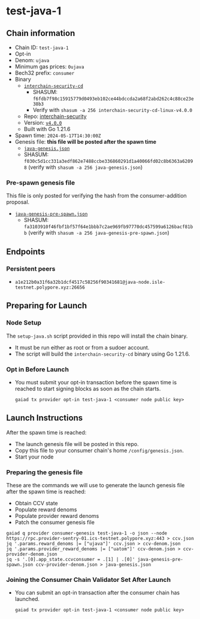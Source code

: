 # test-java-1

## Chain information

* Chain ID: `test-java-1`
* Opt-in
* Denom: `ujava`
* Minimum gas prices: `0ujava`
* Bech32 prefix: `consumer`
* Binary
  * [`interchain-security-cd`](/isle/binaries/interchain-security-cd-linux-v4.0.0)
    * SHASUM: `f6fdb7f98c15915779d0493eb102ce44bdccda2a68f2abd262c4c88ce23e38b3`
    * Verify with `shasum -a 256 interchain-security-cd-linux-v4.0.0`
  * Repo: [interchain-security](https://github.com/cosmos/interchain-security/)
  * Version: [`v4.0.0`](https://github.com/cosmos/interchain-security/releases/tag/v4.0.0)
  * Built with Go 1.21.6
* Spawn time: `2024-05-17T14:30:00Z`
* Genesis file: **this file will be posted after the spawn time**
  * [`java-genesis.json`](./java-genesis.json)
  * SHASUM: `f030c5d1cc331a3edf862e7488ccbe336860291d1a40066fd02c8b6363a62098` (verify with `shasum -a 256 java-genesis.json`)

### Pre-spawn genesis file

This file is only posted for verifying the hash from the consumer-addition proposal.
* [`java-genesis-pre-spawn.json`](./java-genesis-pre-spawn.json)
  * SHASUM: `fa3103910f46fbf1bf57f64e1bbb7c2ae969fb97770dc457599a6126bacf81bb` (verify with `shasum -a 256 java-genesis-pre-spawn.json`)

## Endpoints

### Persistent peers

* `a1e212b0a31f6a32b1dcf4517c58256f90341681@java-node.isle-testnet.polypore.xyz:26656`

## Preparing for Launch

### Node Setup

The `setup-java.sh` script provided in this repo will install the chain binary.
* It must be run either as root or from a sudoer account.
* The script will build the `interchain-security-cd` binary using Go 1.21.6.

### Opt in Before Launch

* You must submit your opt-in transaction before the spawn time is reached to start signing blocks as soon as the chain starts.
  ```
  gaiad tx provider opt-in test-java-1 <consumer node public key>
  ```

## Launch Instructions

After the spawn time is reached:
  * The launch genesis file will be posted in this repo.
  * Copy this file to your consumer chain's home `/config/genesis.json`.
  * Start your node

### Preparing the genesis file

These are the commands we will use to generate the launch genesis file after the spawn time is reached:

* Obtain CCV state
* Populate reward denoms
* Populate provider reward denoms
* Patch the consumer genesis file
```
gaiad q provider consumer-genesis test-java-1 -o json --node https://rpc.provider-sentry-01.ics-testnet.polypore.xyz:443 > ccv.json
jq '.params.reward_denoms |= ["ujava"]' ccv.json > ccv-denom.json
jq '.params.provider_reward_denoms |= ["uatom"]' ccv-denom.json > ccv-provider-denom.json
jq -s '.[0].app_state.ccvconsumer = .[1] | .[0]' java-genesis-pre-spawn.json ccv-provider-denom.json > java-genesis.json
```

### Joining the Consumer Chain Validator Set After Launch

* You can submit an opt-in transaction after the consumer chain has launched.
  ```
  gaiad tx provider opt-in test-java-1 <consumer node public key>
  ```
